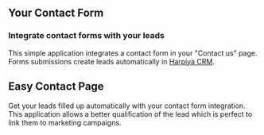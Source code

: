 Your Contact Form
-----------------

### Integrate contact forms with your leads

This simple application integrates a contact form in your "Contact us" page.
Forms submissions create leads automatically in <a href="https://www.harpiya.com/page/crm">Harpiya CRM</a>.

Easy Contact Page
-----------------

Get your leads filled up automatically with your contact form integration. This
application allows a better qualification of the lead which is perfect to link
them to marketing campaigns.

